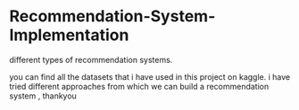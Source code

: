 # Recommendation-System-Implementation
different types of recommendation systems.

you can find all the datasets that i have used in this project on kaggle.
i have tried different approaches from which we can build a recommendation system ,
thankyou
